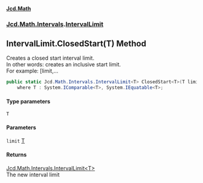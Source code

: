 #### [Jcd.Math](index.md 'index')
### [Jcd.Math.Intervals](Jcd.Math.Intervals.md 'Jcd.Math.Intervals').[IntervalLimit](Jcd.Math.Intervals.IntervalLimit.md 'Jcd.Math.Intervals.IntervalLimit')

## IntervalLimit.ClosedStart<T>(T) Method

Creates a closed start interval limit.  
In other words: creates an inclusive start limit.    
For example: [limit,...

```csharp
public static Jcd.Math.Intervals.IntervalLimit<T> ClosedStart<T>(T limit)
    where T : System.IComparable<T>, System.IEquatable<T>;
```
#### Type parameters

<a name='Jcd.Math.Intervals.IntervalLimit.ClosedStart_T_(T).T'></a>

`T`
#### Parameters

<a name='Jcd.Math.Intervals.IntervalLimit.ClosedStart_T_(T).limit'></a>

`limit` [T](Jcd.Math.Intervals.IntervalLimit.ClosedStart_T_(T).md#Jcd.Math.Intervals.IntervalLimit.ClosedStart_T_(T).T 'Jcd.Math.Intervals.IntervalLimit.ClosedStart<T>(T).T')

#### Returns
[Jcd.Math.Intervals.IntervalLimit&lt;](Jcd.Math.Intervals.IntervalLimit_T_.md 'Jcd.Math.Intervals.IntervalLimit<T>')[T](Jcd.Math.Intervals.IntervalLimit.ClosedStart_T_(T).md#Jcd.Math.Intervals.IntervalLimit.ClosedStart_T_(T).T 'Jcd.Math.Intervals.IntervalLimit.ClosedStart<T>(T).T')[&gt;](Jcd.Math.Intervals.IntervalLimit_T_.md 'Jcd.Math.Intervals.IntervalLimit<T>')  
The new interval limit